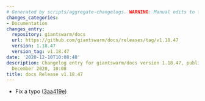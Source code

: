 ```yaml
---
# Generated by scripts/aggregate-changelogs. WARNING: Manual edits to this files will be overwritten.
changes_categories:
- Documentation
changes_entry:
  repository: giantswarm/docs
  url: https://github.com/giantswarm/docs/releases/tag/v1.18.47
  version: 1.18.47
  version_tag: v1.18.47
date: '2020-12-10T10:08:48'
description: Changelog entry for giantswarm/docs version 1.18.47, published on 10
  December 2020, 10:08
title: docs Release v1.18.47
---
```


- Fix a typo ([3aa419e](https://github.com/giantswarm/docs/commit/3aa419e549b3b69f6e40d5014bb43d70d1660ddf))
